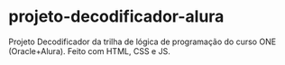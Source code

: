 # projeto-decodificador-alura
Projeto Decodificador da trilha de lógica de programação do curso ONE (Oracle+Alura). Feito com HTML, CSS e JS.
